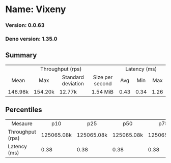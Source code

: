 # Name: Vixeny 
  
  ### Version: 0.0.63
  ### Deno version: 1.35.0

## Summary
<table>
<tr>
    <td align="center" colspan="4">Throughput (rps)</td>
    <td align="center" colspan="3">Latency (ms)</td>
</tr>
<tr>
    <td align="center">Mean</td>
    <td align="center">Max</td>
    <td align="center">Standard deviation</td>
    <td align="center">Size per second</td>
    <td align="center">Avg</td>
    <td align="center">Min</td>
    <td align="center">Max</td>
</tr>
<tr>
    <td>146.98k</td>
    <td>154.20k</td>
    <td>12.77k</td>
    <td>1.54 MiB</td>
    <td>0.43</td>
    <td>0.34</td>
    <td>1.26</td>
</tr>
</table>

## Percentiles

<table>
<tr>
  <td align="center">Mesaure</td>
  <td align="center">p10</td>
  <td align="center">p25</td>
  <td align="center">p50</td>
  <td align="center">p75</td>
  <td align="center">p90</td>
  <td align="center">p95</td>
  <td align="center">p99</td>
</tr>
<tr>
  <td>Throughput (rps)</td>
  <td>125065.08k</td>
  <td>125065.08k</td>
  <td>125065.08k</td>
  <td>125065.08k</td>
  <td>154203.84k</td>
  <td>154203.84k</td>
  <td>154203.84k</td>
</tr>
<tr>
  <td>Latency (ms)</td>
  <td>0.38</td>
  <td>0.38</td>
  <td>0.38</td>
  <td>0.38</td>
  <td>0.51</td>
  <td>0.56</td>
  <td>0.67</td>
</tr>
</table>

